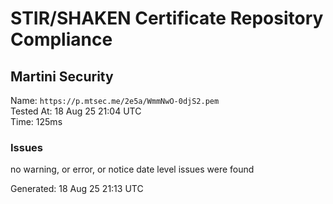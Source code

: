 # STIR/SHAKEN Certificate Repository Compliance

## Martini Security

Name: `https://p.mtsec.me/2e5a/WmmNwO-0djS2.pem`\
Tested At: 18 Aug 25 21:04 UTC\
Time: 125ms

### Issues

no warning, or error, or notice date level issues were found

Generated: 18 Aug 25 21:13 UTC